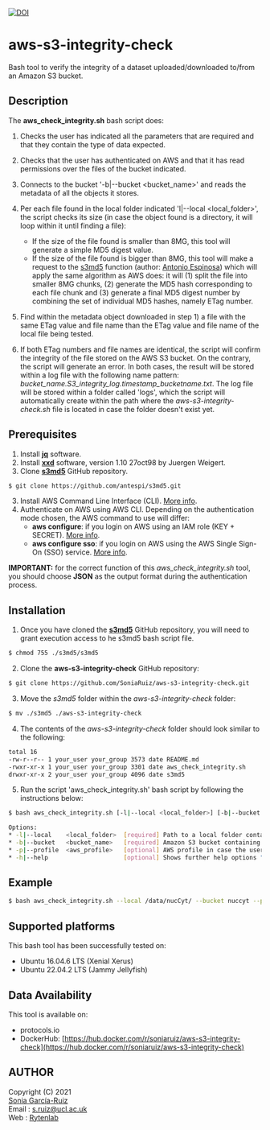 [![DOI](https://zenodo.org/badge/DOI/10.5281/zenodo.5012285.svg)](https://doi.org/10.5281/zenodo.5012285)

# aws-s3-integrity-check

Bash tool to verify the integrity of a dataset uploaded/downloaded to/from an Amazon S3 bucket.

## Description

The **aws_check_integrity.sh** bash script does:

1. Checks the user has indicated all the parameters that are required and that they contain the type of data expected.

2. Checks that the user has authenticated on AWS and that it has read permissions over the files of the bucket indicated.

3. Connects to the bucket '-b|--bucket <bucket_name>' and reads the metadata of all the objects it stores.

4. Per each file found in the local folder indicated 'l|--local <local_folder>', the script checks its size (in case the object found is a directory, it will loop within it until finding a file):

   * If the size of the file found is smaller than 8MG, this tool will generate a simple MD5 digest value.
   * If the size of the file found is bigger than 8MG, this tool will make a request to the [s3md5](https://github.com/antespi/s3md5) function (author: [Antonio Espinosa](https://github.com/antespi)) which will apply the same algorithm as AWS does: it will (1) split the file into smaller 8MG chunks, (2) generate the MD5 hash corresponding to each file chunk and (3) generate a final MD5 digest number by combining the set of individual MD5 hashes, namely ETag number.

5. Find within the metadata object downloaded in step 1) a file with the same ETag value and file name than the ETag value and file name of the local file being tested.

6. If both ETag numbers and file names are identical, the script will confirm the integrity of the file stored on the AWS S3 bucket. On the contrary, the script will generate an error. In both cases, the result will be stored within a log file with the following name pattern: *bucket_name.S3_integrity_log.timestamp_bucketname.txt*. The log file will be stored within a folder called 'logs', which the script will automatically create within the path where the *aws-s3-integrity-check.sh* file is located in case the folder doesn't exist yet.

## Prerequisites

1. Install [**jq**](https://stedolan.github.io/jq/) software.
2. Install [**xxd**](https://manpages.ubuntu.com/manpages/bionic/en/man1/xxd.1.html) software, version 1.10 27oct98 by Juergen Weigert.
2. Clone [**s3md5**](https://github.com/antespi/s3md5) GitHub repository.
```bash
$ git clone https://github.com/antespi/s3md5.git
```
3. Install AWS Command Line Interface (CLI). [More info](https://docs.aws.amazon.com/cli/latest/userguide/getting-started-install.html).
4. Authenticate on AWS using AWS CLI. Depending on the authentication mode chosen, the AWS command to use will differ:
    * **aws configure**: if you login on AWS using an IAM role (KEY + SECRET). [More info](https://docs.aws.amazon.com/cli/latest/reference/configure/).
    * **aws configure sso**: if you login on AWS using the AWS Single Sign-On (SSO) service. [More info](https://awscli.amazonaws.com/v2/documentation/api/latest/reference/configure/sso.html).

**IMPORTANT:** for the correct function of this *aws_check_integrity.sh* tool, you should choose **JSON** as the output format during the authentication process. 

## Installation

1. Once you have cloned the [**s3md5**](https://github.com/antespi/s3md5) GitHub repository, you will need to grant execution access to he s3md5 bash script file.
```sh
$ chmod 755 ./s3md5/s3md5
```
2. Clone the **aws-s3-integrity-check** GitHub repository:
```sh
$ git clone https://github.com/SoniaRuiz/aws-s3-integrity-check.git
```
3. Move the *s3md5* folder within the *aws-s3-integrity-check* folder:
```sh
$ mv ./s3md5 ./aws-s3-integrity-check
```
4. The contents of the *aws-s3-integrity-check* folder should look similar to the following:
```sh
total 16
-rw-r--r-- 1 your_user your_group 3573 date README.md
-rwxr-xr-x 1 your_user your_group 3301 date aws_check_integrity.sh
drwxr-xr-x 2 your_user your_group 4096 date s3md5
```
5. Run the script 'aws_check_integrity.sh' bash script by following the instructions below:

```bash
$ bash aws_check_integrity.sh [-l|--local <local_folder>] [-b|--bucket <bucket_name>] [-p|--profile <aws_profile>]\n

Options:
* -l|--local    <local_folder>  [required] Path to a local folder containing the original version of the files uploaded to Amazon S3. Example: -l /data/nucCyt/raw_data/
* -b|--bucket   <bucket_name>   [required] Amazon S3 bucket containing the files uploaded from the local folder '-l <local_folder>'. Example: -b nuccyt
* -p|--profile  <aws_profile>   [optional] AWS profile in case the user has logged in using the command *aws configure sso*. Example: -p my_aws_profile
* -h|--help                     [optional] Shows further help options "

```




## Example

```sh
$ bash aws_check_integrity.sh --local /data/nucCyt/ --bucket nuccyt --profile my_aws_profile
```

## Supported platforms

This bash tool has been successfully tested on:

* Ubuntu 16.04.6 LTS (Xenial Xerus)
* Ubuntu 22.04.2 LTS (Jammy Jellyfish)

## Data Availability

This tool is available on:

* protocols.io
* DockerHub: [https://hub.docker.com/r/soniaruiz/aws-s3-integrity-check](https://hub.docker.com/r/soniaruiz/aws-s3-integrity-check)

## AUTHOR

Copyright (C) 2021<br />
[Sonia García-Ruiz](https://github.com/SoniaRuiz)<br />
Email : s.ruiz@ucl.ac.uk<br />
Web   : [Rytenlab](https://rytenlab.com/)

